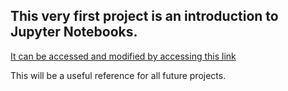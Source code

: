 ## This very first project is an introduction to Jupyter Notebooks.
[It can be accessed and modified by accessing this link](https://bushastrolab.com/hub/user-redirect/git-pull?repo=https%3A%2F%2Fgithub.com%2Fchandrunarayan%2Fastronomy&branch=gh-pages&urlpath=lab%2Ftree%2Fastronomy%2Fprojects%2Fintro_to_jupyter%2Fintro_to_jupyter.ipynb?reset)

This will be a useful reference for all future projects.
